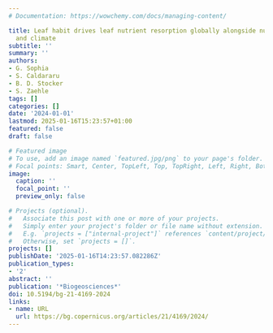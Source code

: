 ```yaml
---
# Documentation: https://wowchemy.com/docs/managing-content/

title: Leaf habit drives leaf nutrient resorption globally alongside nutrient availability
  and climate
subtitle: ''
summary: ''
authors:
- G. Sophia
- S. Caldararu
- B. D. Stocker
- S. Zaehle
tags: []
categories: []
date: '2024-01-01'
lastmod: 2025-01-16T15:23:57+01:00
featured: false
draft: false

# Featured image
# To use, add an image named `featured.jpg/png` to your page's folder.
# Focal points: Smart, Center, TopLeft, Top, TopRight, Left, Right, BottomLeft, Bottom, BottomRight.
image:
  caption: ''
  focal_point: ''
  preview_only: false

# Projects (optional).
#   Associate this post with one or more of your projects.
#   Simply enter your project's folder or file name without extension.
#   E.g. `projects = ["internal-project"]` references `content/project/deep-learning/index.md`.
#   Otherwise, set `projects = []`.
projects: []
publishDate: '2025-01-16T14:23:57.082286Z'
publication_types:
- '2'
abstract: ''
publication: '*Biogeosciences*'
doi: 10.5194/bg-21-4169-2024
links:
- name: URL
  url: https://bg.copernicus.org/articles/21/4169/2024/
---
```

